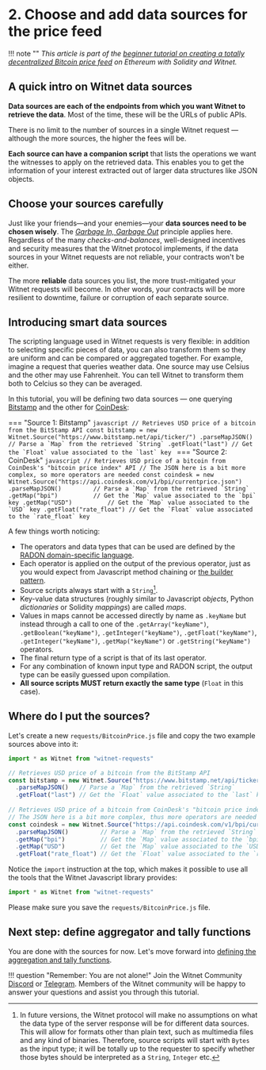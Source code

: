 # 2. Choose and add data sources for the price feed

!!! note ""
    *This article is part of the [beginner tutorial on creating a totally
    decentralized Bitcoin price feed][intro] on Ethereum with Solidity and
    Witnet.*

## A quick intro on Witnet data sources

**Data sources are each of the endpoints from which you want Witnet to
retrieve the data**. Most of the time, these will be the URLs of public APIs.

There is no limit to the number of sources in a single Witnet
request — although the more sources, the higher the fees will be.

**Each source can have a companion script** that lists the operations
we want the witnesses to apply on the retrieved data. This enables you
to get the information of your interest extracted out of larger data
structures like JSON objects.

## Choose your sources carefully

Just like your friends—and your enemies—your **data sources need to be
chosen wisely**. The *[Garbage In, Garbage Out][GIGO]* principle
applies here. Regardless of the many *checks-and-balances*,
well-designed incentives and security measures that the Witnet protocol
implements, if the data sources in your Witnet requests are not
reliable, your contracts won't be either.

The more **reliable** data sources you list, the more
trust-mitigated your Witnet requests will become. In other words, your
contracts will be more resilient to downtime, failure or corruption of
each separate source.

## Introducing smart data sources

The scripting language used in Witnet requests is very flexible: in
addition to selecting specific pieces of data, you can also transform
them so they are uniform and can be compared or aggregated together.
For example, imagine a request that queries weather data. One source may use
Celsius and the other may use Fahrenheit. You can tell Witnet to
transform them both to Celcius so they can be averaged.

In this tutorial, you will be defining two data sources — one querying
[Bitstamp] and the other for [CoinDesk]:

=== "Source 1: Bitstamp"
	```javascript
    // Retrieves USD price of a bitcoin from the BitStamp API
    const bitstamp = new Witnet.Source("https://www.bitstamp.net/api/ticker/")
      .parseMapJSON()   // Parse a `Map` from the retrieved `String`
      .getFloat("last") // Get the `Float` value associated to the `last` key
    ```
=== "Source 2: CoinDesk"
	```javascript
    // Retrieves USD price of a bitcoin from CoinDesk's "bitcoin price index" API
    // The JSON here is a bit more complex, so more operators are needed
    const coindesk = new Witnet.Source("https://api.coindesk.com/v1/bpi/currentprice.json")
      .parseMapJSON()         // Parse a `Map` from the retrieved `String`
      .getMap("bpi")          // Get the `Map` value associated to the `bpi` key
      .getMap("USD")          // Get the `Map` value associated to the `USD` key
      .getFloat("rate_float") // Get the `Float` value associated to the `rate_float` key
    ```

A few things worth noticing:

- The operators and data types that can be used are defined by the
  [RADON domain-specific language][radon].
- Each operator is applied on the output of the previous operator, just
  as you would expect from Javascript method chaining or
  [the builder pattern][builder].
- Source scripts always start with a `String`[^1].
- Key-value data structures (roughly similar to Javascript *objects*,
  Python *dictionaries* or Solidity *mappings*) are called *maps*.
- Values in maps cannot be accessed directly by name as `.keyName` but
  instead through a call to one of the `.getArray("keyName")`,
  `.getBoolean("keyName")`, `.getInteger("keyName")`, `.getFloat("keyName")`,
  `.getInteger("keyName")`, `.getMap("keyName")` or `.getString("keyName")` operators.
- The final return type of a script is that of its last operator.
- For any combination of known input type and RADON script, the output
  type can be easily guessed upon compilation.
- **All source scripts MUST return exactly the same type** (`Float` in
  this case).
  
## Where do I put the sources?

Let's create a new `requests/BitcoinPrice.js` file and copy the two example
sources above into it:

```javascript
import * as Witnet from "witnet-requests"

// Retrieves USD price of a bitcoin from the BitStamp API
const bitstamp = new Witnet.Source("https://www.bitstamp.net/api/ticker/")
  .parseMapJSON()   // Parse a `Map` from the retrieved `String`
  .getFloat("last") // Get the `Float` value associated to the `last` key
  
// Retrieves USD price of a bitcoin from CoinDesk's "bitcoin price index" API
// The JSON here is a bit more complex, thus more operators are needed
const coindesk = new Witnet.Source("https://api.coindesk.com/v1/bpi/currentprice.json")
  .parseMapJSON()         // Parse a `Map` from the retrieved `String`
  .getMap("bpi")          // Get the `Map` value associated to the `bpi` key
  .getMap("USD")          // Get the `Map` value associated to the `USD` key
  .getFloat("rate_float") // Get the `Float` value associated to the `rate_float` key
```

Notice the `import` instruction at the top, which makes it possible to use all
the tools that the Witnet Javascript library provides:

```javascript
import * as Witnet from "witnet-requests"
```

Please make sure you save the `requests/BitcoinPrice.js` file.
  
## Next step: define aggregator and tally functions

You are done with the sources for now. Let's move forward into
[defining the aggregation and tally functions][next].

!!! question "Remember: You are not alone!"
    Join the Witnet Community [Discord] or [Telegram].
    Members of the Witnet community will be happy to answer your
    questions and assist you through this
    tutorial.

[Discord]: https://discord.gg/X4uurfP
[Telegram]: https://t.me/witnetio
[intro]: /tutorials/bitcoin-price-feed/introduction
[next]: /tutorials/bitcoin-price-feed/aggregations
[radon]: /protocol/data-requests/overview/#rad-object-notation-radon
[builder]: https://en.wikipedia.org/wiki/Builder_pattern
[GIGO]: https://en.wikipedia.org/wiki/Garbage_in,_garbage_out
[Bitstamp]: https://www.bitstamp.net/api/ticker/
[CoinDesk]: https://www.bitstamp.net/api/ticker/

[^1]: In future versions, the Witnet protocol will make no assumptions
on what the data type of the server response will be for different data
sources. This will allow for formats other than plain text,
such as multimedia files and any kind of binaries. Therefore,
source scripts will start with `Bytes` as the input type; it will be
totally up to the requester to specify whether those bytes should be
interpreted as a `String`, `Integer` etc.

[^2]: One of the key features in RADON 2.0 will be
implicit type casting, which will dramatically reduce the size of
scripts.
